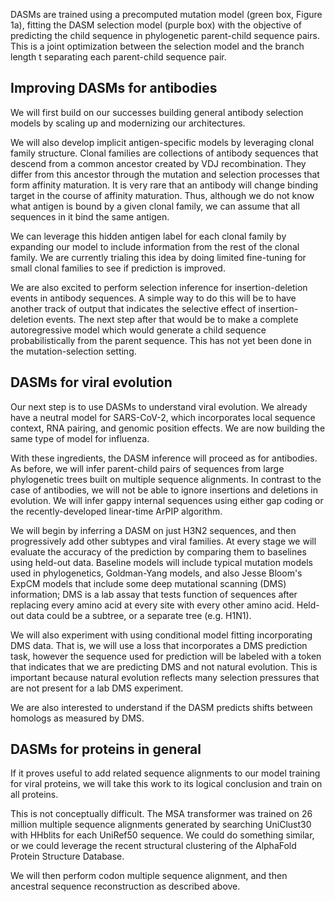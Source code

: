 DASMs are trained using a precomputed mutation model (green box, Figure 1a), fitting the DASM selection model (purple box) with the objective of predicting the child sequence in phylogenetic parent-child sequence pairs.
This is a joint optimization between the selection model and the branch length t separating each parent-child sequence pair.


## Improving DASMs for antibodies 

We will first build on our successes building general antibody selection models by scaling up and modernizing our architectures.

We will also develop implicit antigen-specific models by leveraging clonal family structure.
Clonal families are collections of antibody sequences that descend from a common ancestor created by VDJ recombination.
They differ from this ancestor through the mutation and selection processes that form affinity maturation.
It is very rare that an antibody will change binding target in the course of affinity maturation.
Thus, although we do not know what antigen is bound by a given clonal family, we can assume that all sequences in it bind the same antigen.

We can leverage this hidden antigen label for each clonal family by expanding our model to include information from the rest of the clonal family.
We are currently trialing this idea by doing limited fine-tuning for small clonal families to see if prediction is improved.

We are also excited to perform selection inference for insertion-deletion events in antibody sequences.
A simple way to do this will be to have another track of output that indicates the selective effect of insertion-deletion events. 
The next step after that would be to make a complete autoregressive model which would generate a child sequence probabilistically from the parent sequence. 
This has not yet been done in the mutation-selection setting.


## DASMs for viral evolution

Our next step is to use DASMs to understand viral evolution. We already have a neutral model for SARS-CoV-2, which incorporates local sequence context, RNA pairing, and genomic position effects. 
We are now building the same type of model for influenza.

With these ingredients, the DASM inference will proceed as for antibodies.
As before, we will infer parent-child pairs of sequences from large phylogenetic trees built on multiple sequence alignments. 
In contrast to the case of antibodies, we will not be able to ignore insertions and deletions in evolution. 
We will infer gappy internal sequences using either gap coding or the recently-developed linear-time ArPIP algorithm.

We will begin by inferring a DASM on just H3N2 sequences, and then progressively add other subtypes and viral families.
At every stage we will evaluate the accuracy of the prediction by comparing them to baselines using held-out data.
Baseline models will include typical mutation models used in phylogenetics, Goldman-Yang models, and also Jesse Bloom's ExpCM models that include some deep mutational scanning (DMS) information; DMS is a lab assay that tests function of sequences after replacing every amino acid at every site with every other amino acid.
Held-out data could be a subtree, or a separate tree (e.g. H1N1).

We will also experiment with using conditional model fitting incorporating DMS data.
That is, we will use a loss that incorporates a DMS prediction task, however the sequence used for prediction will be labeled with a token that indicates that we are predicting DMS and not natural evolution.
This is important because natural evolution reflects many selection pressures that are not present for a lab DMS experiment.

We are also interested to understand if the DASM predicts shifts between homologs as measured by DMS.


## DASMs for proteins in general

If it proves useful to add related sequence alignments to our model training for viral proteins, we will take this work to its logical conclusion and train on all proteins.

This is not conceptually difficult.
The MSA transformer was trained on 26 million multiple sequence alignments generated by searching UniClust30 with HHblits for each UniRef50 sequence.
We could do something similar, or we could leverage the recent structural clustering of the AlphaFold Protein Structure Database.

We will then perform codon multiple sequence alignment, and then ancestral sequence reconstruction as described above.